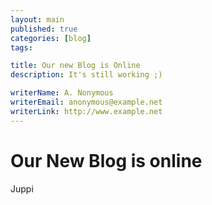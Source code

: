```yaml
---
layout: main
published: true
categories: [blog]
tags: 

title: Our new Blog is Online
description: It's still working ;)

writerName: A. Nonymous
writerEmail: anonymous@example.net
writerLink: http://www.example.net
---
```


# Our New Blog is online

Juppi